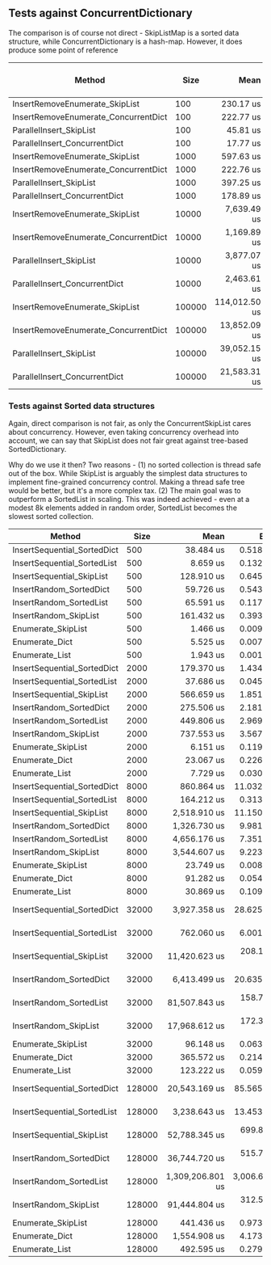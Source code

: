 ## Tests against ConcurrentDictionary 

The comparison is of course not direct - SkipListMap is a sorted data structure, while ConcurrentDictionary is a hash-map. 
However, it does produce some point of reference   

|                               Method |   Size |          Mean |        Error |       StdDev | Completed Work Items | Lock Contentions |     Gen 0 |     Gen 1 |    Gen 2 | Allocated |
|------------------------------------- |------- |--------------:|-------------:|-------------:|---------------------:|-----------------:|----------:|----------:|---------:|----------:|
|       InsertRemoveEnumerate_SkipList |    100 |     230.17 us |     3.976 us |     3.719 us |                    - |           1.0330 |    4.3945 |    0.9766 |   0.9766 |      4 KB |
| InsertRemoveEnumerate_ConcurrentDict |    100 |     222.77 us |     3.641 us |     3.041 us |                    - |           2.1787 |    8.7891 |    1.4648 |   0.9766 |      3 KB |
|              ParallelInsert_SkipList |    100 |      45.81 us |     0.902 us |     1.350 us |               6.9163 |           0.1871 |    6.1646 |         - |        - |     12 KB |
|        ParallelInsert_ConcurrentDict |    100 |      17.77 us |     0.245 us |     0.204 us |               4.8195 |           0.1235 |    7.6294 |         - |        - |     15 KB |
|       InsertRemoveEnumerate_SkipList |   1000 |     597.63 us |     2.550 us |     1.991 us |                    - |           1.7070 |   12.6953 |    2.9297 |   0.9766 |     38 KB |
| InsertRemoveEnumerate_ConcurrentDict |   1000 |     222.76 us |     3.030 us |     2.834 us |                    - |           0.4141 |   16.6016 |    0.9766 |   0.9766 |     23 KB |
|              ParallelInsert_SkipList |   1000 |     397.25 us |     7.888 us |    20.502 us |              17.3745 |           1.8223 |   42.9688 |         - |        - |     85 KB |
|        ParallelInsert_ConcurrentDict |   1000 |     178.89 us |     4.832 us |    14.246 us |               9.9595 |           8.7051 |   59.5703 |         - |        - |    117 KB |
|       InsertRemoveEnumerate_SkipList |  10000 |   7,639.49 us |   112.179 us |    99.444 us |                    - |          37.7891 |  117.1875 |   31.2500 |   7.8125 |    374 KB |
| InsertRemoveEnumerate_ConcurrentDict |  10000 |   1,169.89 us |    20.325 us |    18.018 us |                    - |           0.0566 |   89.8438 |   31.2500 |        - |    262 KB |
|              ParallelInsert_SkipList |  10000 |   3,877.07 us |    82.131 us |   240.875 us |              54.0000 |          25.8008 |  312.5000 |  132.8125 |        - |    799 KB |
|        ParallelInsert_ConcurrentDict |  10000 |   2,463.61 us |   176.675 us |   520.931 us |              56.0723 |         213.4258 |  509.7656 |  175.7813 |  62.5000 |  1,436 KB |
|       InsertRemoveEnumerate_SkipList | 100000 | 114,012.50 us | 1,534.664 us | 1,281.514 us |                    - |         971.0000 |  800.0000 |  200.0000 |        - |  3,732 KB |
| InsertRemoveEnumerate_ConcurrentDict | 100000 |  13,852.09 us |   220.672 us |   172.286 us |                    - |           0.6719 |  640.6250 |  218.7500 |        - |  2,599 KB |
|              ParallelInsert_SkipList | 100000 |  39,052.15 us |   724.195 us | 1,169.441 us |              26.0769 |         113.9231 | 2153.8462 |  692.3077 | 153.8462 |  7,830 KB |
|        ParallelInsert_ConcurrentDict | 100000 |  21,583.31 us |   631.299 us | 1,861.399 us |              46.9375 |         429.3750 | 4468.7500 | 1781.2500 | 656.2500 | 13,395 KB |

### Tests against Sorted data structures

Again, direct comparison is not fair, as only the ConcurrentSkipList cares about concurrency. 
However, even taking concurrency overhead into account, we can say that SkipList does not 
fair great against tree-based SortedDictionary. 

Why do we use it then? Two reasons - (1) no sorted collection is thread safe out of the box. While SkipList is
arguably the simplest data structures to implement fine-grained concurrency control. Making a thread safe 
tree would be better, but it's a more complex tax. (2) The main goal was to outperform a SortedList in scaling.
This was indeed achieved - even at a modest 8k elements added in random order, 
SortedList becomes the slowest sorted collection.   


|                      Method |   Size |             Mean |         Error |        StdDev |     Gen 0 |    Gen 1 |    Gen 2 |    Allocated |
|---------------------------- |------- |-----------------:|--------------:|--------------:|----------:|---------:|---------:|-------------:|
| InsertSequential_SortedDict |    500 |        38.484 us |     0.5185 us |     0.4850 us |   13.4277 |        - |        - |     28,112 B |
| InsertSequential_SortedList |    500 |         8.659 us |     0.1326 us |     0.1176 us |    8.0109 |        - |        - |     16,768 B |
|   InsertSequential_SkipList |    500 |       128.910 us |     0.6456 us |     0.5391 us |   19.5313 |        - |        - |     41,067 B |
|     InsertRandom_SortedDict |    500 |        59.726 us |     0.5436 us |     0.4540 us |   13.4277 |        - |        - |     28,112 B |
|     InsertRandom_SortedList |    500 |        65.591 us |     0.1173 us |     0.0916 us |    7.9346 |        - |        - |     16,768 B |
|       InsertRandom_SkipList |    500 |       161.432 us |     0.3934 us |     0.3487 us |   19.5313 |        - |        - |     41,045 B |
|          Enumerate_SkipList |    500 |         1.466 us |     0.0096 us |     0.0085 us |         - |        - |        - |            - |
|              Enumerate_Dict |    500 |         5.525 us |     0.0076 us |     0.0059 us |    0.0916 |        - |        - |        200 B |
|              Enumerate_List |    500 |         1.943 us |     0.0011 us |     0.0009 us |    0.0267 |        - |        - |         56 B |
| InsertSequential_SortedDict |   2000 |       179.370 us |     1.4348 us |     1.2719 us |   52.9785 |   0.7324 |        - |    112,112 B |
| InsertSequential_SortedList |   2000 |        37.686 us |     0.0457 us |     0.0357 us |   31.4941 |        - |        - |     66,016 B |
|   InsertSequential_SkipList |   2000 |       566.659 us |     1.8510 us |     1.5457 us |   71.2891 |   6.8359 |        - |    161,239 B |
|     InsertRandom_SortedDict |   2000 |       275.506 us |     2.1815 us |     1.8217 us |   52.2461 |   1.4648 |        - |    112,112 B |
|     InsertRandom_SortedList |   2000 |       449.806 us |     2.9693 us |     2.7775 us |   31.2500 |        - |        - |     66,016 B |
|       InsertRandom_SkipList |   2000 |       737.553 us |     3.5675 us |     3.3370 us |   67.3828 |  15.6250 |        - |    161,132 B |
|          Enumerate_SkipList |   2000 |         6.151 us |     0.1190 us |     0.1169 us |         - |        - |        - |            - |
|              Enumerate_Dict |   2000 |        23.067 us |     0.2268 us |     0.2122 us |    0.0916 |        - |        - |        232 B |
|              Enumerate_List |   2000 |         7.729 us |     0.0307 us |     0.0257 us |    0.0153 |        - |        - |         56 B |
| InsertSequential_SortedDict |   8000 |       860.864 us |    11.0324 us |    10.3197 us |  211.9141 | 105.4688 |        - |    448,113 B |
| InsertSequential_SortedList |   8000 |       164.212 us |     0.3130 us |     0.2444 us |  124.7559 |        - |        - |    262,720 B |
|   InsertSequential_SkipList |   8000 |     2,518.910 us |    11.1508 us |     8.7058 us |  183.5938 |  74.2188 |        - |    640,524 B |
|     InsertRandom_SortedDict |   8000 |     1,326.730 us |     9.9810 us |     9.3363 us |  191.4063 |  82.0313 |        - |    448,114 B |
|     InsertRandom_SortedList |   8000 |     4,656.176 us |     7.3514 us |     6.8765 us |  117.1875 |        - |        - |    262,726 B |
|       InsertRandom_SkipList |   8000 |     3,544.607 us |     9.2235 us |     8.6276 us |  210.9375 |  82.0313 |        - |    641,236 B |
|          Enumerate_SkipList |   8000 |        23.749 us |     0.0081 us |     0.0067 us |         - |        - |        - |            - |
|              Enumerate_Dict |   8000 |        91.282 us |     0.0545 us |     0.0455 us |    0.1221 |        - |        - |        264 B |
|              Enumerate_List |   8000 |        30.869 us |     0.1093 us |     0.0854 us |         - |        - |        - |         56 B |
| InsertSequential_SortedDict |  32000 |     3,927.358 us |    28.6258 us |    23.9038 us |  570.3125 | 281.2500 |        - |  1,792,118 B |
| InsertSequential_SortedList |  32000 |       762.060 us |     6.0013 us |     5.0114 us |  272.4609 | 159.1797 | 150.3906 |  1,050,245 B |
|   InsertSequential_SkipList |  32000 |    11,420.623 us |   208.1636 us |   194.7164 us |  609.3750 | 265.6250 |        - |  2,561,698 B |
|     InsertRandom_SortedDict |  32000 |     6,413.499 us |    20.6356 us |    16.1109 us |  570.3125 | 281.2500 |        - |  1,792,118 B |
|     InsertRandom_SortedList |  32000 |    81,507.843 us |   158.7615 us |   132.5730 us |  142.8571 | 142.8571 | 142.8571 |  1,049,543 B |
|       InsertRandom_SkipList |  32000 |    17,968.612 us |   172.3580 us |   152.7908 us |  812.5000 | 312.5000 |  31.2500 |  2,561,316 B |
|          Enumerate_SkipList |  32000 |        96.148 us |     0.0634 us |     0.0562 us |         - |        - |        - |            - |
|              Enumerate_Dict |  32000 |       365.572 us |     0.2142 us |     0.1788 us |         - |        - |        - |        296 B |
|              Enumerate_List |  32000 |       123.222 us |     0.0598 us |     0.0499 us |         - |        - |        - |         56 B |
| InsertSequential_SortedDict | 128000 |    20,543.169 us |    85.5654 us |    75.8515 us | 2312.5000 | 812.5000 | 156.2500 |  7,168,674 B |
| InsertSequential_SortedList | 128000 |     3,238.643 us |    13.4535 us |    12.5844 us |  285.1563 | 183.5938 | 167.9688 |  4,196,104 B |
|   InsertSequential_SkipList | 128000 |    52,788.345 us |   699.8392 us |   654.6300 us | 2100.0000 | 800.0000 | 100.0000 | 10,230,346 B |
|     InsertRandom_SortedDict | 128000 |    36,744.720 us |   515.7820 us |   457.2273 us | 2214.2857 | 785.7143 | 142.8571 |  7,168,267 B |
|     InsertRandom_SortedList | 128000 | 1,309,206.801 us | 3,006.6702 us | 2,510.7058 us |         - |        - |        - |  4,198,264 B |
|       InsertRandom_SkipList | 128000 |    91,444.804 us |   312.5094 us |   277.0314 us | 1833.3333 | 500.0000 |        - | 10,235,732 B |
|          Enumerate_SkipList | 128000 |       441.436 us |     0.9732 us |     0.8627 us |         - |        - |        - |            - |
|              Enumerate_Dict | 128000 |     1,554.908 us |     4.1736 us |     3.4852 us |         - |        - |        - |        330 B |
|              Enumerate_List | 128000 |       492.595 us |     0.2796 us |     0.2183 us |         - |        - |        - |         57 B |
